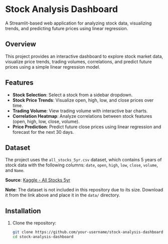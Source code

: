 # Stock Analysis Dashboard

A Streamlit-based web application for analyzing stock data, visualizing trends, and predicting future prices using linear regression.

## Overview

This project provides an interactive dashboard to explore stock market data, visualize price trends, trading volumes, correlations, and predict future prices using a simple linear regression model.

## Features

- **Stock Selection**: Select a stock from a sidebar dropdown.
- **Stock Price Trends**: Visualize open, high, low, and close prices over time.
- **Trading Volume**: View trading volume with interactive bar charts.
- **Correlation Heatmap**: Analyze correlations between stock features (open, high, low, close, volume).
- **Price Prediction**: Predict future close prices using linear regression and forecast for the next 30 days.

## Dataset

The project uses the `all_stocks_5yr.csv` dataset, which contains 5 years of stock data with the following columns: `date`, `open`, `high`, `low`, `close`, `volume`, and `Name`.

**Source**: [Kaggle - All Stocks 5yr](https://www.kaggle.com/datasets/rohitjain454/all-stocks-5yr)

**Note**: The dataset is not included in this repository due to its size. Download it from the link above and place it in the `data/` directory.

## Installation

1. Clone the repository:
   ```bash
   git clone https://github.com/your-username/stock-analysis-dashboard.git
   cd stock-analysis-dashboard
